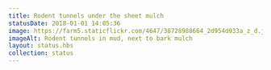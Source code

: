 ```yaml
---
title: Rodent tunnels under the sheet mulch
statusDate: 2018-01-01 14:05:36
image: https://farm5.staticflickr.com/4647/38728988664_2d954d933a_z_d.jpg
imageAlt: Rodent tunnels in mud, next to bark mulch
layout: status.hbs
collection: status
---
```

